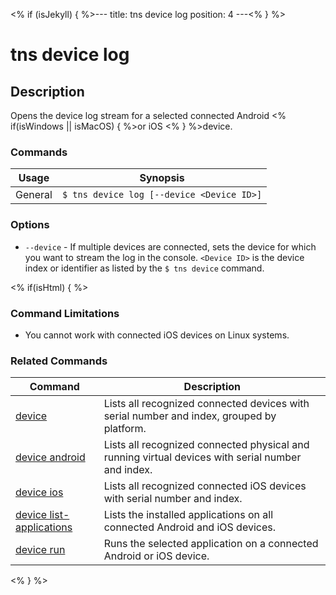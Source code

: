 <% if (isJekyll) { %>---
title: tns device log
position: 4
---<% } %>

# tns device log

## Description

Opens the device log stream for a selected connected Android <% if(isWindows || isMacOS) { %>or iOS <% } %>device.

### Commands

Usage | Synopsis
------|-------
General | `$ tns device log [--device <Device ID>]`

### Options

* `--device` - If multiple devices are connected, sets the device for which you want to stream the log in the console. `<Device ID>` is the device index or identifier as listed by the `$ tns device` command.

<% if(isHtml) { %>

### Command Limitations

* You cannot work with connected iOS devices on Linux systems.

### Related Commands

Command | Description
----------|----------
[device](device.html) | Lists all recognized connected devices with serial number and index, grouped by platform.
[device android](device-android.html) | Lists all recognized connected physical and running virtual devices with serial number and index.
[device ios](device-ios.html) | Lists all recognized connected iOS devices with serial number and index.
[device list-applications](device-list-applications.html) | Lists the installed applications on all connected Android and iOS devices.
[device run](device-run.html) | Runs the selected application on a connected Android or iOS device.
<% } %>
